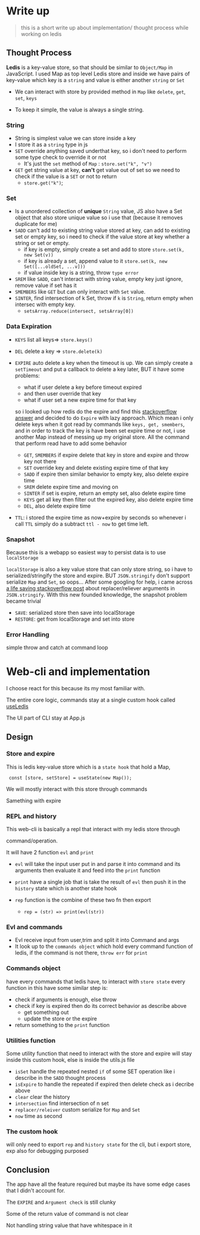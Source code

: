 # Write up

> this is a short write up about implementation/ thought process while working on
> ledis

## Thought Process

**Ledis** is a key-value store, so that should be similar to `Object/Map` in JavaScript.
I used Map as top level Ledis store and inside we have pairs of key-value which
key is a `string` and value is either another `string` or `Set`

- We can interact with store by provided method in `Map` like `delete`, `get`,
  `set`, `keys`

- To keep it simple, the value is always a single string.

### String

- String is simplest value we can store inside a key
- I store it as a `string` type in js
- `SET` override anything saved underthat key, so i don't need to perform some
  type check to override it or not
  - It's just the `set` method of `Map` : `store.set("k", "v")`
- `GET` get string value at key, **can't** get value out of set so we need to
  check if the value is a `SET` or not to return
  - `store.get("k")`;

### Set

- Is a unordered collection of **unique** `String` value, JS also have a Set
  object that also store unique value so i use that (because it removes
  duplicate for me)
- `SADD` can't add to existing string value stored at key, can add to existing
  set or empty key, so i need to check if the value store at key whether a
  string or set or empty.
  - if key is empty, simply create a set and add to store `store.set(k, new Set(v))`
  - if key is already a set, append value to it `store.set(k, new Set([...oldSet, ...v]))`
  - if value inside key is a string, throw `type error`
- `SREM` like `SADD`, can't interact with string value, empty key just ignore,
  remove value if set has it
- `SMEMBERS` like `GET` but can only interact with `Set` value.
- `SINTER`, find intersection of k Set, throw if `k` is `String`, return empty
  when intersec with empty key.
  - `setsArray.reduce(intersect, setsArray[0])`

### Data Expiration

- `KEYS` list all keys=> `store.keys()`
- `DEL` delete a key => `store.delete(k)`
- `EXPIRE` auto delete a key when the timeout is up. We can simply create a
  `setTimeout` and put a callback to delete a key later, BUT it have some problems:

  - what if user delete a key before timeout expired
  - and then user override that key
  - what if user set a new expire time for that key

  so i looked up how redis do the expire and find this
  [stackoverflow answer](https://stackoverflow.com/a/36173972) and decided to
  do `Expire` with lazy approach. Which mean i only delete keys when it got read
  by commands like `keys, get, smembers`, and in order to track the key is have
  been set expire time or not, i use another Map instead of messing up my original
  store. All the command that perform read have to add some behavior

  - `GET`, `SMEMBERS` if expire delete that key in store and expire and throw
    key not there
  - `SET` override key and delete existing expire time of that key
  - `SADD` if expire then similar behavior to empty key, also delete expire time
  - `SREM` delete expire time and moving on
  - `SINTER` if set is expire, return an empty set, also delete expire time
  - `KEYS` get all key then filter out the expired key, also delete expire time
  - `DEL`, also delete expire time

- `TTL`: i stored the expire time as now+expire by seconds so whenever i call
  `TTL` simply do a subtract `ttl - now` to get time left.

### Snapshot

Because this is a webapp so easiest way to persist data is to use `localStorage`

`localStorage` is also a key value store that can only store string, so i have
to serialized/stringify the store and expire. BUT `JSON.stringify` don't support
serialize `Map` and `Set`, so oops... After some googling for help, i came across
[a life saving stackoverflow post](https://stackoverflow.com/a/56150320) about
replacer/reliever arguments in `JSON.stringify`. With this new founded knowledge,
the snapshot problem became trivial

- `SAVE`: serialized store then save into localStorage
- `RESTORE`: get from localStorage and set into store

### Error Handling

simple throw and catch at command loop

# Web-cli and implementation

I choose react for this because its my most familiar with.

The entire core logic, commands stay at a single custom hook called
[useLedis](https://github.com/violeine/ledis/blob/main/src/useLedis.js)

The UI part of CLI stay at App.js

## Design

### Store and expire

This is ledis key-value store which is a `state hook` that hold a Map,

` const [store, setStore] = useState(new Map());`

We will mostly interact with this store through commands

Samething with expire

### REPL and history

This web-cli is basically a repl that interact with my ledis store through

command/operation.

It will have 2 function `evl` and `print`

- `evl` will take the input user put in and parse it into command and
  its arguments then evaluate it and feed into the `print` function

- `print` have a single job that is take the result of `evl` then push it in
  the `history` state which is another state hook
- `rep` function is the combine of these two fn then export
  - `rep = (str) => print(evl(str))`

### Evl and commands

- Evl receive input from user,trim and split it into Command and args
- It look up to the `commands object` which hold every command function of ledis,
  if the command is not there, `throw err` for `print`

### Commands object

have every commands that ledis have, to interact with `store state`
every function in this have some similar step is:

- check if arguments is enough, else throw
- check if key is expired then do its correct behavior as describe above
  - get something out
  - update the store or the expire
- return something to the `print` function

### Utilities function

Some utility function that need to interact with the store and expire will stay
inside this custom hook, else is inside the utils.js file

- `isSet` handle the repeated nested `if` of some SET operation like i describe
  in the `SADD` thought process
- `isExpire` to handle the repeated if expired then delete check as i decribe
  above
- `clear` clear the history
- `intersection` find intersection of n set
- `replacer/releiver` custom serialize for `Map` and `Set`
- `now` time as second

### The custom hook

will only need to export `rep` and `history state` for the cli, but i export store, exp also for debugging purposed

## Conclusion

The app have all the feature required but maybe its have some edge cases that
I didn't account for.

The `EXPIRE` and `Argument check` is still clunky

Some of the return value of command is not clear

Not handling string value that have whitespace in it
